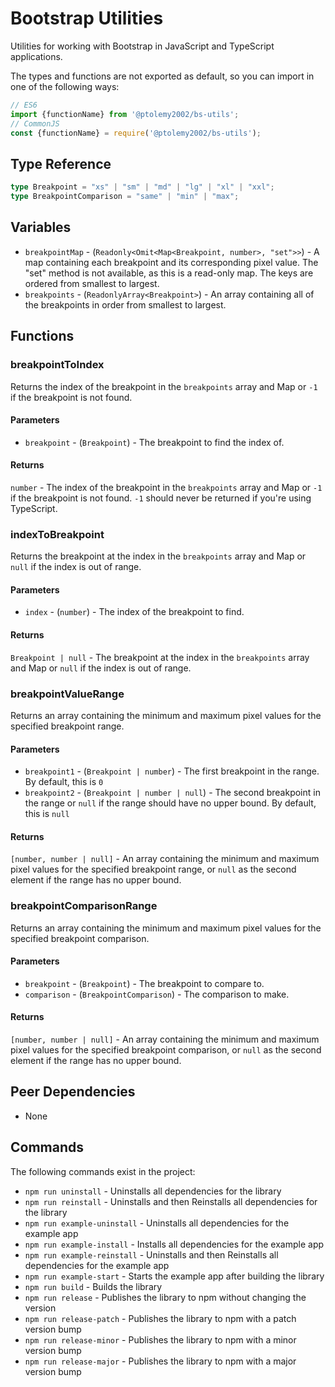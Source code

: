 # Bootstrap Utilities
Utilities for working with Bootstrap in JavaScript and TypeScript applications.

The types and functions are not exported as default, so you can import in one of the following ways:
```javascript
// ES6
import {functionName} from '@ptolemy2002/bs-utils';
// CommonJS
const {functionName} = require('@ptolemy2002/bs-utils');
```

## Type Reference
```typescript
type Breakpoint = "xs" | "sm" | "md" | "lg" | "xl" | "xxl";
type BreakpointComparison = "same" | "min" | "max";
```

## Variables
- `breakpointMap` - (`Readonly<Omit<Map<Breakpoint, number>, "set">>`) - A map containing each breakpoint and its corresponding pixel value. The "set" method is not available, as this is a read-only map. The keys are ordered from smallest to largest.
- `breakpoints` - (`ReadonlyArray<Breakpoint>`) - An array containing all of the breakpoints in order from smallest to largest.

## Functions
### breakpointToIndex
Returns the index of the breakpoint in the `breakpoints` array and Map or `-1` if the breakpoint is not found.

#### Parameters
- `breakpoint` - (`Breakpoint`) - The breakpoint to find the index of.

#### Returns
`number` - The index of the breakpoint in the `breakpoints` array and Map or `-1` if the breakpoint is not found. `-1` should never be returned if you're using TypeScript.

### indexToBreakpoint
Returns the breakpoint at the index in the `breakpoints` array and Map or `null` if the index is out of range.

#### Parameters
- `index` - (`number`) - The index of the breakpoint to find.

#### Returns
`Breakpoint | null` - The breakpoint at the index in the `breakpoints` array and Map or `null` if the index is out of range.

### breakpointValueRange
Returns an array containing the minimum and maximum pixel values for the specified breakpoint range.

#### Parameters
- `breakpoint1` - (`Breakpoint | number`) - The first breakpoint in the range. By default, this is `0`
- `breakpoint2` - (`Breakpoint | number | null`) - The second breakpoint in the range or `null` if the range should have no upper bound. By default, this is `null`

#### Returns
`[number, number | null]` - An array containing the minimum and maximum pixel values for the specified breakpoint range, or `null` as the second element if the range has no upper bound.

### breakpointComparisonRange
Returns an array containing the minimum and maximum pixel values for the specified breakpoint comparison.

#### Parameters
- `breakpoint` - (`Breakpoint`) - The breakpoint to compare to.
- `comparison` - (`BreakpointComparison`) - The comparison to make.

#### Returns
`[number, number | null]` - An array containing the minimum and maximum pixel values for the specified breakpoint comparison, or `null` as the second element if the range has no upper bound.

## Peer Dependencies
- None

## Commands
The following commands exist in the project:

- `npm run uninstall` - Uninstalls all dependencies for the library
- `npm run reinstall` - Uninstalls and then Reinstalls all dependencies for the library
- `npm run example-uninstall` - Uninstalls all dependencies for the example app
- `npm run example-install` - Installs all dependencies for the example app
- `npm run example-reinstall` - Uninstalls and then Reinstalls all dependencies for the example app
- `npm run example-start` - Starts the example app after building the library
- `npm run build` - Builds the library
- `npm run release` - Publishes the library to npm without changing the version
- `npm run release-patch` - Publishes the library to npm with a patch version bump
- `npm run release-minor` - Publishes the library to npm with a minor version bump
- `npm run release-major` - Publishes the library to npm with a major version bump